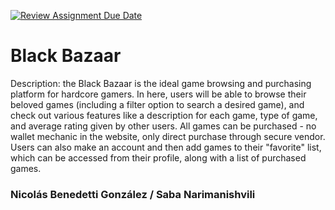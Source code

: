[![Review Assignment Due Date](https://classroom.github.com/assets/deadline-readme-button-22041afd0340ce965d47ae6ef1cefeee28c7c493a6346c4f15d667ab976d596c.svg)](https://classroom.github.com/a/twPj_hbU)
# Black Bazaar

Description: the Black Bazaar is the ideal game browsing and purchasing platform for hardcore gamers. In here, users will be able to browse their beloved games (including a filter option to search a desired game), and check out various features like a description for each game, type of game, and average rating given by other users. All games can be purchased - no wallet mechanic in the website, only direct purchase through secure vendor. Users can also make an account and then add games to their "favorite" list, which can be accessed from their profile, along with a list of purchased games.

### Nicolás Benedetti González / Saba Narimanishvili
